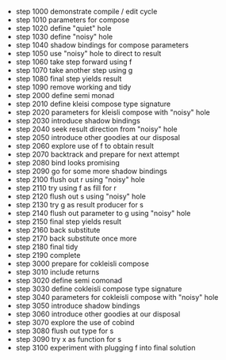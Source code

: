 * step 1000 demonstrate compile / edit cycle
* step 1010 parameters for compose
* step 1020 define "quiet" hole
* step 1030 define "noisy" hole
* step 1040 shadow bindings for compose parameters
* step 1050 use "noisy" hole to direct to result
* step 1060 take step forward using f
* step 1070 take another step using g
* step 1080 final step yields result
* step 1090 remove working and tidy
* step 2000 define semi monad
* step 2010 define kleisi compose type signature
* step 2020 parameters for kleisli compose with "noisy" hole
* step 2030 introduce shadow bindings
* step 2040 seek result direction from "noisy" hole
* step 2050 introduce other goodies at our disposal
* step 2060 explore use of f to obtain result
* step 2070 backtrack and prepare for next attempt
* step 2080 bind looks promising
* step 2090 go for some more shadow bindings
* step 2100 flush out r using "noisy" hole
* step 2110 try using f as fill for r
* step 2120 flush out s using "noisy" hole
* step 2130 try g as result producer for s
* step 2140 flush out parameter to g using "noisy" hole
* step 2150 final step yields result
* step 2160 back substitute
* step 2170 back substitute once more
* step 2180 final tidy
* step 2190 complete
* step 3000 prepare for cokleisli compose
* step 3010 include returns
* step 3020 define semi comonad
* step 3030 define cokleisli compose type signature
* step 3040 parameters for cokleisli compose with "noisy" hole
* step 3050 introduce shadow bindings
* step 3060 introduce other goodies at our disposal
* step 3070 explore the use of cobind
* step 3080 flush out type for s
* step 3090 try x as function for s
* step 3100 experiment with plugging f into final solution
